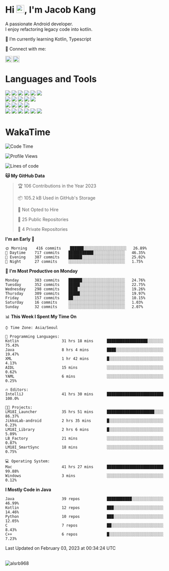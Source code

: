 # Hi <img src="https://media.giphy.com/media/hvRJCLFzcasrR4ia7z/giphy.gif" width="25px">, I'm Jacob Kang
A passionate Android developer.
</br>
I enjoy refactoring legacy code into kotlin.

🌱 I’m currently learning Kotlin, Typescript

🤝 Connect with me:

<a href="https://www.linkedin.com/in/minkyu-kang-b7477b1b2/"><img align="left" src="https://raw.githubusercontent.com/yushi1007/yushi1007/main/images/linkedin.svg" alt="Minkyu Kang | LinkedIn" width="21px"/></a>
<a href="https://www.instagram.com/_jacob_kang/"><img align="left" src="https://raw.githubusercontent.com/yushi1007/yushi1007/main/images/instagram.svg" alt="Jacob Kang | Instagram" width="21px"/></a>

</br>

# Languages and Tools

<div align="left">
<img src="https://img.shields.io/badge/java-007396?logo=java&logoColor=white"/>
<img src="https://img.shields.io/badge/kotlin-7F52FF?logo=kotlin&logoColor=white"/>
<img src="https://img.shields.io/badge/python-3776AB?logo=python&logoColor=white"/>
<img src="https://img.shields.io/badge/bash shell-4EAA25?logo=gnubash&logoColor=white"/>
<img src="https://img.shields.io/badge/c-A8B9CC?logo=c&logoColor=white"/>
<img src="https://img.shields.io/badge/c++-00599C?logo=c%2b%2b&logoColor=white"/>
</div>
<div align="left">
<img src="https://img.shields.io/badge/git-F05032?logo=git&logoColor=white"/>
<img src="https://img.shields.io/badge/github-181717?logo=github&logoColor=white"/>
<img src="https://img.shields.io/badge/mysql-4479A1?logo=mysql&logoColor=white"/>
<img src="https://img.shields.io/badge/sqlite-003B57?logo=sqlite&logoColor=white"/>
<img src="https://img.shields.io/badge/amazon AWS-232F3E?logo=amazonaws&logoColor=white"/>
</div>
<div align="left">
<img src="https://img.shields.io/badge/android-3DDC84?logo=android&logoColor=white"/>
<img src="https://img.shields.io/badge/linux-FCC624?logo=linux&logoColor=white"/>
<img src="https://img.shields.io/badge/flask-000000?logo=flask&logoColor=white"/>
<img src="https://img.shields.io/badge/arduino-00979D?logo=arduino&logoColor=white"/>
</div>
<div align="left">
<img src="https://img.shields.io/badge/slack-4A154B?logo=slack&logoColor=white"/>
<img src="https://img.shields.io/badge/notion-000000?logo=notion&logoColor=white"/>
<img src="https://img.shields.io/badge/jira-0052CC?logo=jira&logoColor=white"/>
<img src="https://img.shields.io/badge/postman-FF6C37?logo=postman&logoColor=white"/>
<img src="https://img.shields.io/badge/intellij-000000?logo=intellijidea&logoColor=white"/>
<img src="https://img.shields.io/badge/pycharm-000000?logo=pycharm&logoColor=white"/>
</div>

# WakaTime

<!--START_SECTION:waka-->
![Code Time](http://img.shields.io/badge/Code%20Time-1%2C974%20hrs%2053%20mins-blue)

![Profile Views](http://img.shields.io/badge/Profile%20Views-0-blue)

![Lines of code](https://img.shields.io/badge/From%20Hello%20World%20I%27ve%20Written-196%20Thousand%20lines%20of%20code-blue)

**🐱 My GitHub Data** 

> 🏆 106 Contributions in the Year 2023
 > 
> 📦 105.2 kB Used in GitHub's Storage 
 > 
> 🚫 Not Opted to Hire
 > 
> 📜 25 Public Repositories 
 > 
> 🔑 4 Private Repositories  
 > 
**I'm an Early 🐤** 

```text
🌞 Morning    416 commits    ██████░░░░░░░░░░░░░░░░░░░   26.89% 
🌆 Daytime    717 commits    ███████████░░░░░░░░░░░░░░   46.35% 
🌃 Evening    387 commits    ██████░░░░░░░░░░░░░░░░░░░   25.02% 
🌙 Night      27 commits     ░░░░░░░░░░░░░░░░░░░░░░░░░   1.75%

```
📅 **I'm Most Productive on Monday** 

```text
Monday       383 commits    ██████░░░░░░░░░░░░░░░░░░░   24.76% 
Tuesday      352 commits    █████░░░░░░░░░░░░░░░░░░░░   22.75% 
Wednesday    298 commits    ████░░░░░░░░░░░░░░░░░░░░░   19.26% 
Thursday     309 commits    █████░░░░░░░░░░░░░░░░░░░░   19.97% 
Friday       157 commits    ██░░░░░░░░░░░░░░░░░░░░░░░   10.15% 
Saturday     16 commits     ░░░░░░░░░░░░░░░░░░░░░░░░░   1.03% 
Sunday       32 commits     ░░░░░░░░░░░░░░░░░░░░░░░░░   2.07%

```


📊 **This Week I Spent My Time On** 

```text
⌚︎ Time Zone: Asia/Seoul

💬 Programming Languages: 
Kotlin                   31 hrs 18 mins      ██████████████████░░░░░░░   75.43% 
Java                     8 hrs 4 mins        ████░░░░░░░░░░░░░░░░░░░░░   19.47% 
XML                      1 hr 42 mins        █░░░░░░░░░░░░░░░░░░░░░░░░   4.13% 
AIDL                     15 mins             ░░░░░░░░░░░░░░░░░░░░░░░░░   0.62% 
YAML                     6 mins              ░░░░░░░░░░░░░░░░░░░░░░░░░   0.25%

🔥 Editors: 
IntelliJ                 41 hrs 30 mins      █████████████████████████   100.0%

🐱‍💻 Projects: 
LM18I_Launcher           35 hrs 51 mins      █████████████████████░░░░   86.37% 
JikkoLab-android         2 hrs 35 mins       █░░░░░░░░░░░░░░░░░░░░░░░░   6.23% 
LM18I_Library            2 hrs 6 mins        █░░░░░░░░░░░░░░░░░░░░░░░░   5.09% 
LB_Factory               21 mins             ░░░░░░░░░░░░░░░░░░░░░░░░░   0.87% 
LM18I_SmartSync          18 mins             ░░░░░░░░░░░░░░░░░░░░░░░░░   0.75%

💻 Operating System: 
Mac                      41 hrs 27 mins      █████████████████████████   99.88% 
Windows                  3 mins              ░░░░░░░░░░░░░░░░░░░░░░░░░   0.12%

```

**I Mostly Code in Java** 

```text
Java                     39 repos            ███████████░░░░░░░░░░░░░░   46.99% 
Kotlin                   12 repos            ███░░░░░░░░░░░░░░░░░░░░░░   14.46% 
Python                   10 repos            ███░░░░░░░░░░░░░░░░░░░░░░   12.05% 
C                        7 repos             ██░░░░░░░░░░░░░░░░░░░░░░░   8.43% 
C++                      6 repos             █░░░░░░░░░░░░░░░░░░░░░░░░   7.23%

```



 Last Updated on February 03, 2023 at 00:34:24 UTC
<!--END_SECTION:waka-->

</br>

<div align="left">
<img align="left" src="https://github-readme-stats.vercel.app/api/top-langs?username=alsrb968&show_icons=true&locale=en&layout=compact&theme=dark" alt="alsrb968" />
</div>
